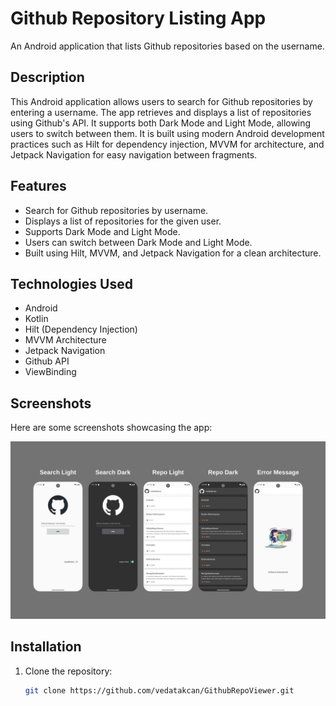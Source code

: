 # Github Repository Listing App
An Android application that lists Github repositories based on the username.

## Description
This Android application allows users to search for Github repositories by entering a username. The app retrieves and displays a list of repositories using Github's API. It supports both Dark Mode and Light Mode, allowing users to switch between them. It is built using modern Android development practices such as Hilt for dependency injection, MVVM for architecture, and Jetpack Navigation for easy navigation between fragments.

## Features
- Search for Github repositories by username.
- Displays a list of repositories for the given user.
- Supports Dark Mode and Light Mode.
- Users can switch between Dark Mode and Light Mode.
- Built using Hilt, MVVM, and Jetpack Navigation for a clean architecture.

## Technologies Used
- Android
- Kotlin
- Hilt (Dependency Injection)
- MVVM Architecture
- Jetpack Navigation
- Github API
- ViewBinding

## Screenshots  
Here are some screenshots showcasing the app:  

![App Screenshots](https://github.com/vedatakcan/GithubRepoViewer/blob/main/screenshot.png)  

## Installation

1. Clone the repository:
   ```bash
   git clone https://github.com/vedatakcan/GithubRepoViewer.git
